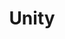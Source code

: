 ---
pid: PT397
title: Unity
location_transcription: Anywhere where everyone can see
zipcode: '19149'
outside_phl: 
neighborhood: Frankford
age: '16'
age_range: 13-19
instagram: 
image_file_name: PT_397.jpg
proposal_transcription: |-
  A monument deticated to all different religions, ethnicities, traditions, background, etc.

  An arch where everyone is able to walk through. Inside the arch there are sections divided on each culture. Pictures, music, and even have people from that culture speak about their culture to others.
topic: Culture,Immigration,Inclusivity,Religion,Unity,Uplifting,Race Ethnicity
topic_summary: 0, 0, 0, 0, 0, 0, 0
type: Arch
keywords_other: Cultural exchange
credit: Nayeli Mejia
image_labels: 
twitter: 
facebook: 
permalink: "/monuments/pt397/"
layout: item-page
---